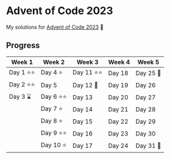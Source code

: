 # Advent of Code 2023
My solutions for [Advent of Code 2023](https://adventofcode.com/2023/about) :cowboy_hat_face: 	

## Progress

| Week 1             | Week 2              | Week 3              | Week 4              | Week 5              | 
| ------------------ | ------------------- | ------------------- | ------------------- | ------------------- |
| Day 1 :star::star: | Day 4 :star:        | Day 11 :star::star: | Day 18              | Day 25 :christmas_tree: |
| Day 2 :star::star: | Day 5               | Day 12 :date:       | Day 19              | Day 26              |
| Day 3 :hourglass:  | Day 6 :star::star:  | Day 13              | Day 20              | Day 27              |
|                    | Day 7 :star:        | Day 14              | Day 21              | Day 28              |
|                    | Day 8 :star:        | Day 15              | Day 22              | Day 29              |
|                    | Day 9 :star::star:  | Day 16              | Day 23              | Day 30              |
|                    | Day 10 :star:       | Day 17              | Day 24              | Day 31 :confetti_ball: 

